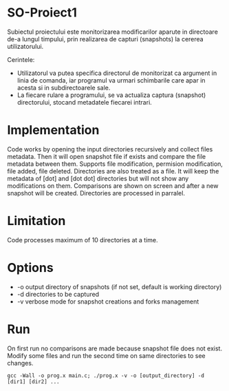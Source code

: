 # SO-Proiect1
Subiectul proiectului este monitorizarea modificarilor aparute in directoare de-a lungul timpului, prin realizarea de capturi (snapshots) la cererea utilizatorului.

Cerintele:
* Utilizatorul va putea specifica directorul de monitorizat ca argument in linia de comanda, iar programul va urmari schimbarile care apar in acesta si in subdirectoarele sale.
* La fiecare rulare a programului, se va actualiza captura (snapshot) directorului, stocand metadatele fiecarei intrari.

# Implementation
Code works by opening the input directories recursively and collect files metadata. Then it will open snapshot file if exists and compare the file metadata between them. Supports file modification, permision modification, file added, file deleted. Directories are also treated as a file. It will keep the metadata of [dot] and [dot dot] directories but will not show any modifications on them. Comparisons are shown on screen and after a new snapshot will be created. Directories are processed in parralel.

# Limitation
Code processes maximum of 10 directories at a time.

# Options
* -o output directory of snapshots (if not set, default is working directory)
* -d directories to be captured
* -v verbose mode for snapshot creations and forks management

# Run
On first run no comparisons are made because snapshot file does not exist. Modify some files and run the second time on same directories to see changes.

`gcc -Wall -o prog.x main.c; ./prog.x -v -o [output_directory] -d [dir1] [dir2] ...`
